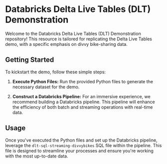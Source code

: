 # Databricks Delta Live Tables (DLT) Demonstration

Welcome to the Databricks Delta Live Tables (DLT) Demonstration repository! This resource is tailored for replicating the Delta Live Tables demo, with a specific emphasis on divvy bike-sharing data.

## Getting Started

To kickstart the demo, follow these simple steps:

1. **Execute Python Files:** Run the provided Python files to generate the necessary dataset for the demo.

2. **Construct a Databricks Pipeline:** For an immersive experience, we recommend building a Databricks pipeline. This pipeline will enhance the efficiency of both batch and streaming operations with real-time data.

## Usage

Once you've executed the Python files and set up the Databricks pipeline, leverage the `dlt-sql-streaming-divvybikes` SQL file within the pipeline. This file is designed to streamline your processes and ensure you're working with the most up-to-date data.

